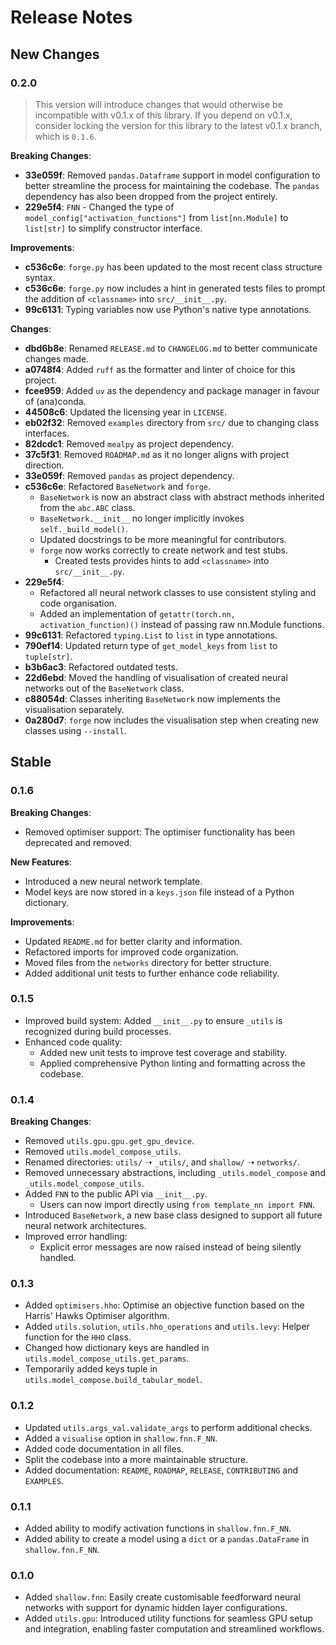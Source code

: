 # Release Notes

## New Changes

### 0.2.0

> This version will introduce changes that would otherwise be incompatible with v0.1.x of this library. If you depend on v0.1.x, consider locking the version for this library to the latest v0.1.x branch, which is `0.1.6`.

**Breaking Changes**:

- **33e059f**: Removed `pandas.Dataframe` support in model configuration to better streamline the process for maintaining the codebase. The `pandas` dependency has also been dropped from the project entirely.
- **229e5f4**: `FNN` - Changed the type of `model_config["activation_functions"]` from `list[nn.Module]` to `list[str]` to simplify constructor interface.

**Improvements**:

- **c536c6e**: `forge.py` has been updated to the most recent class structure syntax.
- **c536c6e**: `forge.py` now includes a hint in generated tests files to prompt the addition of `<classname>` into `src/__init__.py`.
- **99c6131**: Typing variables now use Python's native type annotations.

**Changes**:

- **dbd6b8e**: Renamed `RELEASE.md` to `CHANGELOG.md` to better communicate changes made.
- **a0748f4**: Added `ruff` as the formatter and linter of choice for this project.
- **fcee959**: Added `uv` as the dependency and package manager in favour of (ana)conda.
- **44508c6**: Updated the licensing year in `LICENSE`.
- **eb02f32**: Removed `examples` directory from `src/` due to changing class interfaces.
- **82dcdc1**: Removed `mealpy` as project dependency.
- **37c5f31**: Removed `ROADMAP.md` as it no longer aligns with project direction.
- **33e059f**: Removed `pandas` as project dependency.
- **c536c6e**: Refactored `BaseNetwork` and `forge`.
  - `BaseNetwork` is now an abstract class with abstract methods inherited from the `abc.ABC` class.
  - `BaseNetwork.__init__` no longer implicitly invokes `self._build_model()`.
  - Updated docstrings to be more meaningful for contributors.
  - `forge` now works correctly to create network and test stubs.
    - Created tests provides hints to add `<classname>` into `src/__init__.py`.
- **229e5f4**: 
  - Refactored all neural network classes to use consistent styling and code organisation.
  - Added an implementation of `getattr(torch.nn, activation_function)()` instead of passing raw nn.Module functions.
- **99c6131**: Refactored `typing.List` to `list` in type annotations.
- **790ef14**: Updated return type of `get_model_keys` from `list` to `tuple[str]`.
- **b3b6ac3**: Refactored outdated tests.
- **22d6ebd**: Moved the handling of visualisation of created neural networks out of the `BaseNetwork` class.
- **c88054d**: Classes inheriting `BaseNetwork` now implements the visualisation separately.
- **0a280d7**: `forge` now includes the visualisation step when creating new classes using `--install`.

## Stable

### 0.1.6

**Breaking Changes**:

- Removed optimiser support: The optimiser functionality has been deprecated and removed.

**New Features**:

- Introduced a new neural network template.
- Model keys are now stored in a `keys.json` file instead of a Python dictionary.

**Improvements**:

- Updated `README.md` for better clarity and information.
- Refactored imports for improved code organization.
- Moved files from the `networks` directory for better structure.
- Added additional unit tests to further enhance code reliability.

### 0.1.5

- Improved build system: Added `__init__.py` to ensure `_utils` is recognized during build processes.
- Enhanced code quality:
  - Added new unit tests to improve test coverage and stability.
  - Applied comprehensive Python linting and formatting across the codebase.

### 0.1.4

**Breaking Changes**:

- Removed `utils.gpu.gpu.get_gpu_device`.
- Removed `utils.model_compose_utils`.
- Renamed directories: `utils/` ➝ `_utils/`, and `shallow/` ➝ `networks/`.
- Removed unnecessary abstractions, including `_utils.model_compose` and `_utils.model_compose_utils`.
- Added `FNN` to the public API via `__init__.py`.
  - Users can now import directly using `from template_nn import FNN`.
- Introduced `BaseNetwork`, a new base class designed to support all future neural network architectures.
- Improved error handling:
  - Explicit error messages are now raised instead of being silently handled.

### 0.1.3

- Added `optimisers.hho`: Optimise an objective function based on the Harris' Hawks Optimiser algorithm.
- Added `utils.solution`, `utils.hho_operations` and `utils.levy`: Helper function for the `HHO` class.
- Changed how dictionary keys are handled in `utils.model_compose_utils.get_params`.
- Temporarily added keys tuple in `utils.model_compose.build_tabular_model`.

### 0.1.2

- Updated `utils.args_val.validate_args` to perform additional checks.
- Added a `visualise` option in `shallow.fnn.F_NN`.
- Added code documentation in all files.
- Split the codebase into a more maintainable structure.
- Added documentation: `README`, `ROADMAP`, `RELEASE`, `CONTRIBUTING` and `EXAMPLES`.

### 0.1.1

- Added ability to modify activation functions in `shallow.fnn.F_NN`.
- Added ability to create a model using a `dict` or a `pandas.DataFrame` in `shallow.fnn.F_NN`.

### 0.1.0

- Added `shallow.fnn`: Easily create customisable feedforward neural networks with support for dynamic hidden layer
  configurations.
- Added `utils.gpu`: Introduced utility functions for seamless GPU setup and integration, enabling faster computation
  and streamlined workflows.